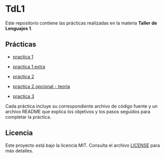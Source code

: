 # TdL1

Este repositorio contiene las prácticas realizadas en la materia **Taller de Lenguajes 1**.

## Prácticas

- [practica 1](practica%201/)

- [practica 1 extra](practica%201%20extra/)

- [practica 2](practica%202/)

- [practica 2 opcional - teoria](practica%202%20opcional-%20teoria/)

- [practica 3](practica%203/)



Cada práctica incluye su correspondiente archivo de código fuente y un archivo README que explica los objetivos y los pasos seguidos para completar la práctica.

## Licencia

Este proyecto está bajo la licencia MIT. Consulta el archivo [LICENSE](LICENSE) para más detalles.